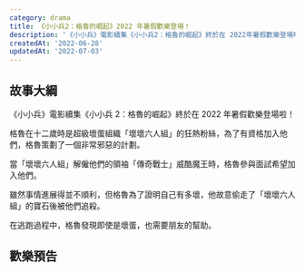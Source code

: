 ```yaml
---
category: drama
title: 《小小兵2：格魯的崛起》2022 年暑假歡樂登場！
description: '《小小兵》電影續集《小小兵2：格魯的崛起》終於在 2022年暑假歡樂登場啦'
createdAt: '2022-06-28'
updatedAt: '2022-07-03'
---
```


## 故事大綱

《小小兵》電影續集《小小兵 2：格魯的崛起》終於在 2022 年暑假歡樂登場啦！

格魯在十二歲時是超級壞蛋組織「壞壞六人組」的狂熱粉絲，為了有資格加入他們，格魯策劃了一個非常邪惡的計劃。

當「壞壞六人組」解僱他們的領袖「傳奇戰士」威酷魔王時，格魯參與面試希望加入他們。

雖然事情進展得並不順利，但格魯為了證明自己有多壞，他故意偷走了「壞壞六人組」的寶石後被他們追殺。

在逃跑過程中，格魯發現即使是壞蛋，也需要朋友的幫助。

## 歡樂預告

<markdown-video src="https://www.youtube.com/embed/O8to1Xm1WbA" title="YouTube video player"></markdown-video>
